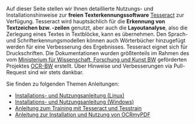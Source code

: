 Auf dieser Seite stellen wir Ihnen detaillierte Nutzungs- und Installationshinweise zur **freien Texterkennungssoftware** [Tesseract](https://tesseract-ocr.github.io/) zur Verfügung. Tesseract wird hauptsächlich für die **Erkennung von Textzeichen bzw. -zeilen** genutzt, aber auch die **Layoutanalyse**, also die Zerlegung eines Textes in Textblöcke, kann es übernehmen. Den Sprach- und Schrifterkennungsmodellen können auch Wörterbücher hinzugefügt werden für eine Verbesserung des Ergebnisses. Tesseract eignet sich für Druckschriften. Die Dokumentationen wurden größtenteils im Rahmen des vom [Ministerium für Wissenschaft, Forschung und Kunst BW](https://mwk.baden-wuerttemberg.de/de/startseite/) geförderten Projektes [OCR-BW](https://ocr-bw.bib.uni-mannheim.de/) erstellt. Über Hinweise und Verbesserungen via Pull-Request sind wir stets dankbar.

Sie finden zu folgenden Themen Anleitungen:

* [Installations- und Nutzungsanleitung (Linux)](./Tesseract_Doku_Linux.md)
* [Installations- und Nutzungsanleitung (Windows)](./Tesseract_Doku_Windows.md)
* [Anleitung zum Training mit Tesseract und Tesstrain](https://manesspl.github.io/training-with-tesseract/)
* [Anleitung zur Installation und Nutzung von OCRmyPDF](./OCRmyPDF_Windows_und_Linux.md)
